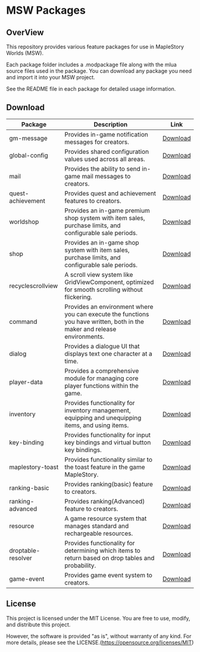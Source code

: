 # MSW Packages

## OverView
This repository provides various feature packages for use in MapleStory Worlds (MSW).

Each package folder includes a .modpackage file along with the mlua source files used in the package.
You can download any package you need and import it into your MSW project.

See the README file in each package for detailed usage information.

## Download

| Package | Description | Link |
|---------|-------------|------|
| gm-message | Provides in-game notification messages for creators. | [Download](https://github.com/MSW-Git/MSWPackages/raw/refs/heads/main/gm-message-package/gm-message-package.modpackage) |
| global-config | Provides shared configuration values used across all areas. | [Download](https://github.com/MSW-Git/MSWPackages/raw/refs/heads/main/global-config-package/global-config-package.modpackage)|
| mail | Provides the ability to send in-game mail messages to creators. | [Download](https://github.com/MSW-Git/MSWPackages/raw/refs/heads/main/mail-package/mail-package.modpackage)|
| quest-achievement | Provides quest and achievement features to creators. | [Download](https://github.com/MSW-Git/MSWPackages/raw/refs/heads/main/quest-achievement-package/quest-achievement-package.modpackage)|
| worldshop | Provides an in-game premium shop system with item sales, purchase limits, and configurable sale periods. | [Download](https://github.com/MSW-Git/MSWPackages/raw/refs/heads/main/worldshop-package/worldshop-package.modpackage)|
| shop | Provides an in-game shop system with item sales, purchase limits, and configurable sale periods. | [Download](https://github.com/MSW-Git/MSWPackages/raw/refs/heads/main/shop-package/shop-package.modpackage)|
| recyclescrollview | A scroll view system like GridViewComponent, optimized for smooth scrolling without flickering. | [Download](https://github.com/MSW-Git/MSWPackages/raw/refs/heads/main/recyclescrollview-package/recyclescrollview-package.modpackage)|
| command | Provides an environment where you can execute the functions you have written, both in the maker and release environments. | [Download](https://github.com/MSW-Git/MSWPackages/raw/refs/heads/main/command-package/command-package.modpackage)|
| dialog | Provides a dialogue UI that displays text one character at a time. | [Download](https://github.com/MSW-Git/MSWPackages/raw/refs/heads/main/dialog-package/dialog-package.modpackage)|
| player-data | Provides a comprehensive module for managing core player functions within the game. | [Download](https://github.com/MSW-Git/MSWPackages/raw/refs/heads/main/player-data-package/player-data-package.modpackage)|
| inventory | Provides functionality for inventory management, equipping and unequipping items, and using items. | [Download](https://github.com/MSW-Git/MSWPackages/raw/refs/heads/main/inventory-package/inventory-package.modpackage)|
| key-binding | Provides functionality for input key bindings and virtual button key bindings. | [Download](https://github.com/MSW-Git/MSWPackages/raw/refs/heads/main/key-binding-package/key-binding-package.modpackage)|
| maplestory-toast | Provides functionality similar to the toast feature in the game MapleStory. | [Download](https://github.com/MSW-Git/MSWPackages/raw/refs/heads/main/maplestory-toast-package/maplestory-toast-package.modpackage)|
| ranking-basic | Provides ranking(basic) feature to creators. | [Download](https://github.com/MSW-Git/MSWPackages/raw/refs/heads/main/ranking-basic-package/ranking-basic-package.modpackage)|
| ranking-advanced | Provides ranking(Advanced) feature to creators. | [Download](https://github.com/MSW-Git/MSWPackages/raw/refs/heads/main/ranking-advanced-package/ranking-advanced-package.modpackage)|
| resource | A game resource system that manages standard and rechargeable resources. | [Download](https://github.com/MSW-Git/MSWPackages/raw/refs/heads/main/resource-package/resource-package.modpackage)|
| droptable-resolver | Provides functionality for determining which items to return based on drop tables and probability. | [Download](https://github.com/MSW-Git/MSWPackages/raw/refs/heads/main/droptable-resolver-package/droptable-resolver.modpackage)|
| game-event | Provides game event system to creators. | [Download](https://github.com/MSW-Git/MSWPackages/raw/refs/heads/main/game-event-package/game-event-package.modpackage)|



## License

This project is licensed under the MIT License.
You are free to use, modify, and distribute this project.

However, the software is provided "as is", without warranty of any kind.
For more details, please see the LICENSE.(https://opensource.org/licenses/MIT)
